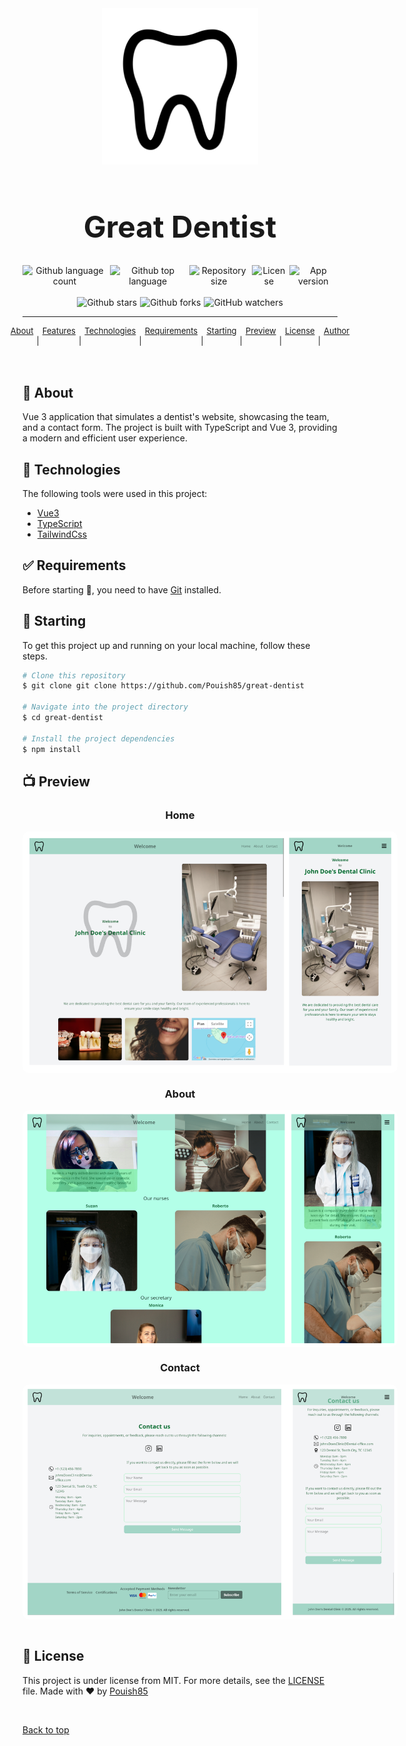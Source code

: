 <div align="center" id="top">
  <img src="/src/assets/images/tooth.svg" alt="great-dentist" style="width: 250px" />
</div>

<h1 align="center" style="text-align: center; font-size: xxx-large">Great Dentist</h1>

<div align="center" style="width: 100%; display: flex; justify-content: center; gap: 5px">  <img alt="Github language count" src="https://img.shields.io/github/languages/count/Pouish85/great-dentist?color=56BEB8" />
  <img alt="Github top language" src="https://img.shields.io/github/languages/top/Pouish85/great-dentist?color=56BEB8" />
  <img alt="Repository size" src="https://img.shields.io/github/repo-size/Pouish85/great-dentist?color=56BEB8" />
  <img alt="License" src="https://img.shields.io/github/license/Pouish85/great-dentist?color=56BEB8" />
  <img alt="App version" src="https://img.shields.io/badge/version-1.0.0-blue.svg" />
</div>

<br />

<div align="center" style="width: 100%; display: flex; justify-content: center; gap: 5px">
  <img alt="Github stars" src="https://img.shields.io/github/stars/Pouish85/great-dentist?color=56BEB8" />
  <img alt="Github forks" src="https://img.shields.io/github/forks/Pouish85/great-dentist?color=56BEB8" />
  <img alt="GitHub watchers" src="https://img.shields.io/github/watchers/Pouish85/great-dentist?color=56BEB8" />
</div>

<!-- Status -->

<hr />

<div
	align="center"
	style="width: 100%; display: flex; justify-content: center; gap: 5px; font-size: small"
>
  <a href="#dart-about">About</a>
  &#xa0; | &#xa0;
  <a href="#sparkles-features">Features</a>
  &#xa0; | &#xa0;
  <a href="#rocket-technologies">Technologies</a>
  &#xa0; | &#xa0;
  <a href="#white_check_mark-requirements">Requirements</a>
  &#xa0; | &#xa0;
  <a href="#checkered_flag-starting">Starting</a>
  &#xa0; | &#xa0;
  <a href="#tv-preview">Preview</a> &#xa0; | &#xa0;
  <a href="#memo-license">License</a>
  &#xa0; | &#xa0;
  <a href="https://github.com/Pouish85" target="_blank">Author</a>
</div>

<br />

## :dart: About

Vue 3 application that simulates a dentist's website, showcasing the team, and a contact form. The project is built with TypeScript and Vue 3, providing a modern and efficient user experience.

## :rocket: Technologies

The following tools were used in this project:

- [Vue3](https://vuejs.org/)
- [TypeScript](https://www.typescriptlang.org/)
- [TailwindCss](https://tailwindcss.com/)

## :white_check_mark: Requirements

Before starting :checkered_flag:, you need to have [Git](https://git-scm.com) installed.

## :checkered_flag: Starting

To get this project up and running on your local machine, follow these steps.

```bash
# Clone this repository
$ git clone git clone https://github.com/Pouish85/great-dentist

# Navigate into the project directory
$ cd great-dentist

# Install the project dependencies
$ npm install

```

## :tv: Preview

<div align="center">
  <h3>Home</h3>
<img alt="home desktop and mobile view" src="/assets/images/home.png" style="max-width: 600px; display: block; margin: 0 auto; border-radius: 10px; object-fit: contain" />
</div>

<div align="center">
  <h3>About</h3>
<img alt="about desktop and mobile view" src="/assets/images/about.png" style="max-width: 600px; display: block; margin: 0 auto; border-radius: 10px; object-fit: contain" />

</div>

<div align="center">
  <h3>Contact</h3>
<img alt="contact desktop and mobile view" src="/assets/images/contact.png" style="max-width: 600px; display: block; margin: 0 auto; border-radius: 10px; object-fit: contain" />
</div>

<br />

## :memo: License

This project is under license from MIT. For more details, see the
[LICENSE](LICENSE) file. Made with :heart: by <a href="https://github.com/Pouish85" target="_blank">Pouish85</a>

&#xa0;

<a href="#top">Back to top</a>
